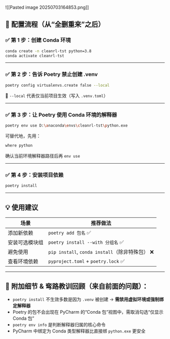 ![[Pasted image 20250703164853.png]]






## 🔁 配置流程（从“全删重来”之后）

### ✅ 第 1 步：创建 Conda 环境

```bash
conda create -n cleanrl-tst python=3.8
conda activate cleanrl-tst
```

---

### ✅ 第 2 步：告诉 Poetry 禁止创建 .venv

```bash
poetry config virtualenvs.create false --local
```

📌 `--local` 代表仅当前项目生效（写入 `.venv.toml`）

---

### ✅ 第 3 步：让 Poetry 使用 Conda 环境的解释器

```bash
poetry env use D:\anaconda\envs\cleanrl-tst\python.exe
```

可替代地，先用：

```bash
where python
```

确认当前环境解释器路径后再 `env use`

---

### ✅ 第 4 步：安装项目依赖

```bash
poetry install
```


---

## 💡 使用建议

| 场景      | 推荐做法                                    |
| ------- | --------------------------------------- |
| 添加新依赖   | `poetry add 包名` ✅                       |
| 安装可选模块组 | `poetry install --with 分组名` ✅           |
| 避免使用    | `pip install`, `conda install`（除非特殊包） ❌ |
| 查看环境依赖  | `pyproject.toml` + `poetry.lock` ✅      |

---

## 📌 附加细节 & 弯路教训回顾（来自前面的问题）：

* `poetry install` 不生效多数是因为 `.venv` 被创建 → **需禁用虚拟环境或强制绑定解释器**
* Poetry 的包不会出现在 PyCharm 的“Conda 包”视图中，需取消勾选“仅显示 Conda 包”
* `poetry env info` 是判断解释器归属的核心命令
* PyCharm 中绑定为 Conda 类型解释器比直接绑 `python.exe` 更安全

